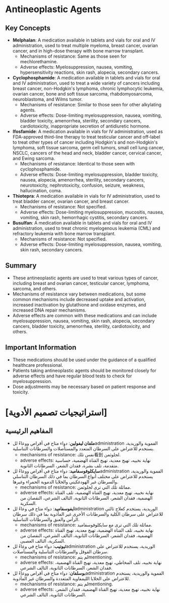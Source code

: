 # Antineoplastic Agents
## Key Concepts

* **Melphalan**: A medication available in tablets and vials for oral and IV administration, used to treat multiple myeloma, breast cancer, ovarian cancer, and in high-dose therapy with bone marrow transplant.
	+ Mechanisms of resistance: Same as those seen for mechlorethamine.
	+ Adverse effects: Myelosuppression, nausea, vomiting, hypersensitivity reactions, skin rash, alopecia, secondary cancers.
* **Cyclophosphamide**: A medication available in tablets and vials for oral and IV administration, used to treat a wide variety of cancers including breast cancer, non-Hodgkin's lymphoma, chronic lymphocytic leukemia, ovarian cancer, bone and soft tissue sarcoma, rhabdomyosarcoma, neuroblastoma, and Wilms tumor.
	+ Mechanisms of resistance: Similar to those seen for other alkylating agents.
	+ Adverse effects: Dose-limiting myelosuppression, nausea, vomiting, bladder toxicity, amenorrhea, sterility, secondary cancers, cardiotoxicity, inappropriate secretion of antidiuretic hormone.
* **Ifosfamide**: A medication available in vials for IV administration, used as FDA-approved third-line therapy to treat testicular cancer and off-label to treat other types of cancer including Hodgkin's and non-Hodgkin's lymphoma, soft tissue sarcoma, germ cell tumors, small cell lung cancer, NSCLC, cancers of the head and neck, bladder cancer, cervical cancer, and Ewing sarcoma.
	+ Mechanisms of resistance: Identical to those seen with cyclophosphamide.
	+ Adverse effects: Dose-limiting myelosuppression, bladder toxicity, nausea, alopecia, amenorrhea, sterility, secondary cancers, neurotoxicity, nephrotoxicity, confusion, seizure, weakness, hallucination, coma.
* **Thiotepra**: A medication available in vials for IV administration, used to treat bladder cancer, ovarian cancer, and breast cancer.
	+ Mechanisms of resistance: Not specified.
	+ Adverse effects: Dose-limiting myelosuppression, mucositis, nausea, vomiting, skin rash, hemorrhagic cystitis, secondary cancers.
* **Busulfan**: A medication available in tablets and vials for oral and IV administration, used to treat chronic myelogenous leukemia (CML) and refractory leukemia with bone marrow transplant.
	+ Mechanisms of resistance: Not specified.
	+ Adverse effects: Dose-limiting myelosuppression, nausea, vomiting, skin rash, secondary cancers.

## Summary

* These antineoplastic agents are used to treat various types of cancer, including breast and ovarian cancer, testicular cancer, lymphoma, sarcoma, and others.
* Mechanisms of resistance vary between medications, but some common mechanisms include decreased uptake and activation, increased inactivation by glutathione and oxidase enzymes, and increased DNA repair mechanisms.
* Adverse effects are common with these medications and can include myelosuppression, nausea, vomiting, skin rash, alopecia, secondary cancers, bladder toxicity, amenorrhea, sterility, cardiotoxicity, and others.

## Important Information

* These medications should be used under the guidance of a qualified healthcare professional.
* Patients taking antineoplastic agents should be monitored closely for adverse effects and have regular blood tests to check for myelosuppression.
* Dose adjustments may be necessary based on patient response and toxicity.

# [استراتيجيات تصميم الأدوية]
## المفاهيم الرئيسية

* **ملفان ليفولين**: دواء متاح في أقراص ووعاءً للadministration الفموية والوريدية، يستخدم للاعتراض على السرطان المتعدد والمستأصلات والسرطانات التناسلية.
	+ mechanisms of resistance: نفس تلك看到 لجلوثمن.
	+ adverse effects: نهاية نخبيه، تهيج معدية، تهيج القناة الهضمية، حساسية متقدمة، تلف بشرة، فقدان الشعر، السرطانات الثانوية.
* **سايكلوفوسفاميد**: دواء متاح في أقراص ووعاءً للadministration الفموية والوريدية، يستخدم للاعتراض على مختلف أنواع السرطان بما في ذلك السرطان التناسلي والسرطان غير الهودغكيني والخلايا الدموية الحمراء وغيرها.
	+ mechanisms of resistance: مماثلة تلك التي ترى لجلوثمن.
	+ adverse effects: نهاية نخبيه، تهيج معدية، تهيج القناة الهضمية، تلف القناة الهضمية، فقدان الشعر، السرطانات الثانوية، التالف الشرعي، النقصان من السكرية.
* **ايفوسفاميد**: دواء متاح في وعاءً للadministration الوريدية، يستخدم كعلاج ثالثي للاعتراض على سرطان الكلية والسرطانات الأخرى غير المأذوبة بما في ذلك سرطان الرأس والعنق والسرطانات التناسلية.
	+ mechanisms of resistance: مماثلة تلك التي ترى مع سايكلوفوسفاميد.
	+ adverse effects: نهاية نخبيه، تلف القناة الهضمية، تهيج معدية، تهيج القناة الهضمية، فقدان الشعر، السرطانات الثانوية، التالف الشرعي، النقصان من السكرية، التالف العصبى.
* **ثيوتيب**: دواء متاح في وعاءً للadministration الوريدية، يستخدم للاعتراض على سرطان القوقل والسرطانات التناسلية والمستأصلات.
	+ mechanisms of resistance: لم يتمmentioning.
	+ adverse effects: نهاية نخبيه، تلف المخاطي، تهيج معدية، تهيج القناة الهضمية، فقدان الشعر، السرطانات الثانوية، التالف الشرعي.
* **بوسلفان**: دواء متاح في أقراص ووعاءً للadministration الفموية والوريدية، يستخدم للاعتراض على الخلايا الليمفاوية المتعددة والسرطان غير المأذوبة.
	+ mechanisms of resistance: لم يتمmentioning.
	+ adverse effects: نهاية نخبيه، تهيج معدية، تهيج القناة الهضمية، فقدان الشعر، السرطانات الثانوية، التالف الشرعي.